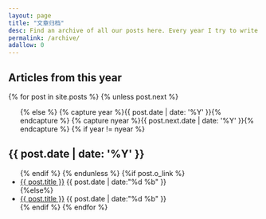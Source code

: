 ```yaml
---
layout: page
title: "文章归档"
desc: Find an archive of all our posts here. Every year I try to write more and more useful content on WebJeda. So this is where you can see what all the things I wrote on every single year!
permalink: /archive/
adallow: 0
---
```


<section id="archive">
<h2>Articles from this year</h2>
{% for post in site.posts %}
  {% unless post.next %}

  <ul class="this">
  {% else %}
  {% capture year %}{{ post.date | date: '%Y' }}{% endcapture %}
  {% capture nyear %}{{ post.next.date | date: '%Y' }}{% endcapture %}
  {% if year != nyear %}
  </ul>
  <h2>{{ post.date | date: '%Y' }}</h2>

  <ul class="past">
  {% endif %}
  {% endunless %}
  {%if post.o_link %}
 <li class="arch-list"><a href="{{ post.o_link }}" target="_blank">{{ post.title }}</a>&nbsp;<time>{{ post.date | date:"%d %b" }}</time></li>
  {%else%}
 <li class="arch-list"><a href="{{site.baseurl}}{{ post.url }}">{{ post.title }}</a>&nbsp;<time>{{ post.date | date:"%d %b" }}</time></li>
 {% endif %}
{% endfor %}
  </ul>
</section>
